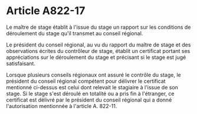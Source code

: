 # Article A822-17

Le maître de stage établit à l'issue du stage un rapport sur les conditions de déroulement du stage qu'il transmet au conseil régional.

Le président du conseil régional, au vu du rapport du maître de stage et des observations écrites du contrôleur de stage, établit un certificat portant ses appréciations sur le déroulement du stage et précisant si le stage est jugé satisfaisant.

Lorsque plusieurs conseils régionaux ont assuré le contrôle du stage, le président du conseil régional compétent pour délivrer le certificat mentionné ci-dessus est celui dont relevait le stagiaire à l'issue de son stage. Si le stage s'est déroulé en totalité ou a pris fin à l'étranger, ce certificat est délivré par le président du conseil régional qui a donné l'autorisation mentionnée à l'article A. 822-11.
